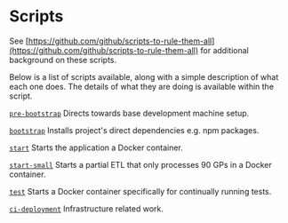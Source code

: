 # Scripts

See [https://github.com/github/scripts-to-rule-them-all](https://github.com/github/scripts-to-rule-them-all)
for additional background on these scripts.

Below is a list of scripts available, along with a simple description of
what each one does. The details of what they are doing is available within the
script.

[`pre-bootstrap`](pre-bootstrap)
Directs towards base development machine setup.

[`bootstrap`](bootstrap)
Installs project's direct dependencies e.g. npm packages.

[`start`](start)
Starts the application a Docker container.

[`start-small`](start)
Starts a partial ETL that only processes 90 GPs in a Docker container.

[`test`](test)
Starts a Docker container specifically for continually running tests.

[`ci-deployment`](ci-deployment)
Infrastructure related work.
